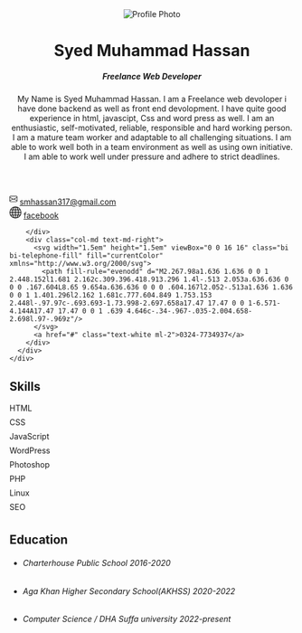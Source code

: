 <!DOCTYPE html>
<html lang="en">
  <head>
    <meta charset="UTF-8" />
    <meta name="viewport" content="width=device-width, initial-scale=1">
    <title> Resume</title>   
    <link rel="stylesheet" href="https://stackpath.bootstrapcdn.com/bootstrap/5.0.0-alpha1/css/bootstrap.min.css" integrity="sha384-r4NyP46KrjDleawBgD5tp8Y7UzmLA05oM1iAEQ17CSuDqnUK2+k9luXQOfXJCJ4I" crossorigin="anonymous">
  </head>
  <body>    
  </body>
</html>
<header class="bg-primary bg-gradient text-white py-5">
  <div class="container">
    <div class="row">
      <div class="col-md-3 text-left text-md-center mb-3">
        <img class="rounded-circle img-fluid" src="rr.jpeg" alt="Profile Photo" />
      </div>
      <div class="col-md-9">
        <h1>Syed Muhammad Hassan</h1>
        <h5>Freelance Web Developer</h5>
        <p class="border-top pt-3">My Name is Syed Muhammad Hassan. I am a Freelance web devoloper i have done backend as  well as front end devolopment. I have quite good experience in html, javascipt, Css and word press as well. I am an enthusiastic, self-motivated, reliable, responsible and hard working person. I am a mature team worker and adaptable to all challenging situations. I am able to work well both in a team environment as well as using own initiative. I am able to work well under pressure and adhere to strict deadlines.   </p>
      </div>       
    </div>        
  </div>
</header>
<nav class="bg-dark text-white-50 mb-5">
    <div class="container">
     <div class="row p-3">
       <div class="col-md pb-2 pb-md-0">
          <svg width="1em" height="1.5em" viewBox="0 0 16 16" class="bi bi-envelope" fill="currentColor" xmlns="http://www.w3.org/2000/svg">
            <path fill-rule="evenodd" d="M0 4a2 2 0 0 1 2-2h12a2 2 0 0 1 2 2v8a2 2 0 0 1-2 2H2a2 2 0 0 1-2-2V4zm2-1a1 1 0 0 0-1 1v.217l7 4.2 7-4.2V4a1 1 0 0 0-1-1H2zm13 2.383l-4.758 2.855L15 11.114v-5.73zm-.034 6.878L9.271 8.82 8 9.583 6.728 8.82l-5.694 3.44A1 1 0 0 0 2 13h12a1 1 0 0 0 .966-.739zM1 11.114l4.758-2.876L1 5.383v5.73z"/>
          </svg>
          <a href="#" class="text-white ml-2">smhassan317@gmail.com</a>
       </div>
       <div class="col-md text-md-center pb-2 pb-md-0">
          <svg width="1.5em" height="1.5em" viewBox="0 0 16 16" class="bi bi-globe" fill="currentColor" xmlns="http://www.w3.org/2000/svg">
            <path fill-rule="evenodd" d="M0 8a8 8 0 1 1 16 0A8 8 0 0 1 0 8zm7.5-6.923c-.67.204-1.335.82-1.887 1.855A7.97 7.97 0 0 0 5.145 4H7.5V1.077zM4.09 4H2.255a7.025 7.025 0 0 1 3.072-2.472 6.7 6.7 0 0 0-.597.933c-.247.464-.462.98-.64 1.539zm-.582 3.5h-2.49c.062-.89.291-1.733.656-2.5H3.82a13.652 13.652 0 0 0-.312 2.5zM4.847 5H7.5v2.5H4.51A12.5 12.5 0 0 1 4.846 5zM8.5 5v2.5h2.99a12.495 12.495 0 0 0-.337-2.5H8.5zM4.51 8.5H7.5V11H4.847a12.5 12.5 0 0 1-.338-2.5zm3.99 0V11h2.653c.187-.765.306-1.608.338-2.5H8.5zM5.145 12H7.5v2.923c-.67-.204-1.335-.82-1.887-1.855A7.97 7.97 0 0 1 5.145 12zm.182 2.472a6.696 6.696 0 0 1-.597-.933A9.268 9.268 0 0 1 4.09 12H2.255a7.024 7.024 0 0 0 3.072 2.472zM3.82 11H1.674a6.958 6.958 0 0 1-.656-2.5h2.49c.03.877.138 1.718.312 2.5zm6.853 3.472A7.024 7.024 0 0 0 13.745 12H11.91a9.27 9.27 0 0 1-.64 1.539 6.688 6.688 0 0 1-.597.933zM8.5 12h2.355a7.967 7.967 0 0 1-.468 1.068c-.552 1.035-1.218 1.65-1.887 1.855V12zm3.68-1h2.146c.365-.767.594-1.61.656-2.5h-2.49a13.65 13.65 0 0 1-.312 2.5zm2.802-3.5h-2.49A13.65 13.65 0 0 0 12.18 5h2.146c.365.767.594 1.61.656 2.5zM11.27 2.461c.247.464.462.98.64 1.539h1.835a7.024 7.024 0 0 0-3.072-2.472c.218.284.418.598.597.933zM10.855 4H8.5V1.077c.67.204 1.335.82 1.887 1.855.173.324.33.682.468 1.068z"/>
          </svg>
          <a href="#" class="text-white ml-2"></a>
         <a href="https://www.facebook.com/syedmuhammad.hassan.315?mibextid=ZbWKwL">facebook</a>


        </div>       
        <div class="col-md text-md-right">
          <svg width="1.5em" height="1.5em" viewBox="0 0 16 16" class="bi bi-telephone-fill" fill="currentColor" xmlns="http://www.w3.org/2000/svg">
            <path fill-rule="evenodd" d="M2.267.98a1.636 1.636 0 0 1 2.448.152l1.681 2.162c.309.396.418.913.296 1.4l-.513 2.053a.636.636 0 0 0 .167.604L8.65 9.654a.636.636 0 0 0 .604.167l2.052-.513a1.636 1.636 0 0 1 1.401.296l2.162 1.681c.777.604.849 1.753.153 2.448l-.97.97c-.693.693-1.73.998-2.697.658a17.47 17.47 0 0 1-6.571-4.144A17.47 17.47 0 0 1 .639 4.646c-.34-.967-.035-2.004.658-2.698l.97-.969z"/>
          </svg>
          <a href="#" class="text-white ml-2">0324-7734937</a>
        </div>       
      </div>
    </div>
  </nav>
  <h2 class="mb-5">Skills</h2>      
<div class="progress mb-4" style="height:25px;">
  <div class="progress-bar bg-primary text-left pl-2" role="progressbar" style="width: 95%" aria-valuenow="95" aria-valuemin="0" aria-valuemax="100">HTML</div>
</div>       
<div class="progress mb-4" style="height:25px;">
  <div class="progress-bar bg-primary text-left pl-2" role="progressbar" style="width: 89%" aria-valuenow="89" aria-valuemin="0" aria-valuemax="100">CSS</div>
</div> 
<div class="progress mb-4" style="height:25px;">
  <div class="progress-bar bg-primary text-left pl-2" role="progressbar" style="width: 87%" aria-valuenow="87" aria-valuemin="0" aria-valuemax="100">JavaScript</div>
</div>       
<div class="progress mb-4" style="height:25px;">
  <div class="progress-bar bg-primary text-left pl-2" role="progressbar" style="width: 80%" aria-valuenow="80" aria-valuemin="0" aria-valuemax="100">WordPress</div>
</div>  
<div class="progress mb-4" style="height:25px;">
  <div class="progress-bar bg-primary text-left pl-2" role="progressbar" style="width: 78%" aria-valuenow="78" aria-valuemin="0" aria-valuemax="100">Photoshop</div>
</div>       
<div class="progress mb-4" style="height:25px;">
  <div class="progress-bar bg-primary text-left pl-2" role="progressbar" style="width: 77%" aria-valuenow="77" aria-valuemin="0" aria-valuemax="100">PHP</div>
</div>
<div class="progress mb-4" style="height:25px;">
  <div class="progress-bar bg-primary text-left pl-2" role="progressbar" style="width: 75%" aria-valuenow="75" aria-valuemin="0" aria-valuemax="100">Linux</div>
</div> 
<div class="progress mb-4" style="height:25px;">
  <div class="progress-bar bg-primary text-left pl-2" role="progressbar" style="width: 65%" aria-valuenow="65" aria-valuemin="0" aria-valuemax="100">SEO</div>
</div>
<h2 class="mb-5">Education</h2> 
<ul>
  <li>
    <h6 class="text-primary">Charterhouse Public School 2016-2020</h6>
    <p> </p>
  </li>
  <li>
    <h6 class="text-primary">Aga Khan Higher Secondary School(AKHSS) 2020-2022</h6>
    <p> </p>
  </li>
  <li>
    <h6 class="text-primary">Computer Science / DHA Suffa university 2022-present</h6>
    <p></p>
  </li>
</ul>
